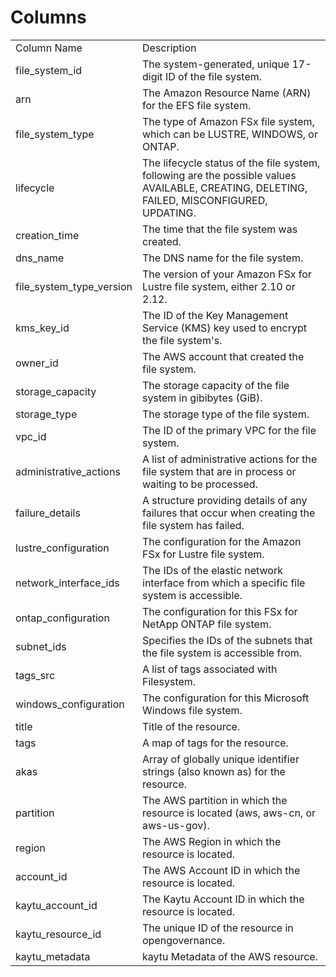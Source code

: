 # Columns  

<table>
	<tr><td>Column Name</td><td>Description</td></tr>
	<tr><td>file_system_id</td><td>The system-generated, unique 17-digit ID of the file system.</td></tr>
	<tr><td>arn</td><td>The Amazon Resource Name (ARN) for the EFS file system.</td></tr>
	<tr><td>file_system_type</td><td>The type of Amazon FSx file system, which can be LUSTRE, WINDOWS, or ONTAP.</td></tr>
	<tr><td>lifecycle</td><td>The lifecycle status of the file system, following are the possible values AVAILABLE, CREATING, DELETING, FAILED, MISCONFIGURED, UPDATING.</td></tr>
	<tr><td>creation_time</td><td>The time that the file system was created.</td></tr>
	<tr><td>dns_name</td><td>The DNS name for the file system.</td></tr>
	<tr><td>file_system_type_version</td><td>The version of your Amazon FSx for Lustre file system, either 2.10 or 2.12.</td></tr>
	<tr><td>kms_key_id</td><td>The ID of the Key Management Service (KMS) key used to encrypt the file system&#39;s.</td></tr>
	<tr><td>owner_id</td><td>The AWS account that created the file system.</td></tr>
	<tr><td>storage_capacity</td><td>The storage capacity of the file system in gibibytes (GiB).</td></tr>
	<tr><td>storage_type</td><td>The storage type of the file system.</td></tr>
	<tr><td>vpc_id</td><td>The ID of the primary VPC for the file system.</td></tr>
	<tr><td>administrative_actions</td><td>A list of administrative actions for the file system that are in process or waiting to be processed.</td></tr>
	<tr><td>failure_details</td><td>A structure providing details of any failures that occur when creating the file system has failed.</td></tr>
	<tr><td>lustre_configuration</td><td>The configuration for the Amazon FSx for Lustre file system.</td></tr>
	<tr><td>network_interface_ids</td><td>The IDs of the elastic network interface from which a specific file system is accessible.</td></tr>
	<tr><td>ontap_configuration</td><td>The configuration for this FSx for NetApp ONTAP file system.</td></tr>
	<tr><td>subnet_ids</td><td>Specifies the IDs of the subnets that the file system is accessible from.</td></tr>
	<tr><td>tags_src</td><td>A list of tags associated with Filesystem.</td></tr>
	<tr><td>windows_configuration</td><td>The configuration for this Microsoft Windows file system.</td></tr>
	<tr><td>title</td><td>Title of the resource.</td></tr>
	<tr><td>tags</td><td>A map of tags for the resource.</td></tr>
	<tr><td>akas</td><td>Array of globally unique identifier strings (also known as) for the resource.</td></tr>
	<tr><td>partition</td><td>The AWS partition in which the resource is located (aws, aws-cn, or aws-us-gov).</td></tr>
	<tr><td>region</td><td>The AWS Region in which the resource is located.</td></tr>
	<tr><td>account_id</td><td>The AWS Account ID in which the resource is located.</td></tr>
	<tr><td>kaytu_account_id</td><td>The Kaytu Account ID in which the resource is located.</td></tr>
	<tr><td>kaytu_resource_id</td><td>The unique ID of the resource in opengovernance.</td></tr>
	<tr><td>kaytu_metadata</td><td>kaytu Metadata of the AWS resource.</td></tr>
</table>